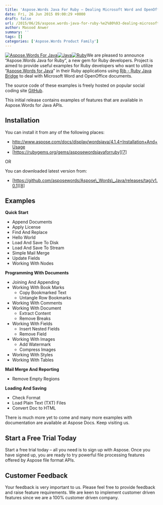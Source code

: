 ```yaml
---
title: 'Aspose.Words Java For Ruby – Dealing Microsoft Word and OpenOffice Documents'
date: Fri, 26 Jun 2015 09:00:29 +0000
draft: false
url: /2015/06/26/aspose.words-java-for-ruby-%e2%80%93-dealing-microsoft-word-and-openoffice-documents/
author: Masood Anwer
summary: ''
tags: []
categories: ['Aspose.Words Product Family']
---
```


[![][1]](https://blog.aspose.com/wp-content/uploads/sites/2/2015/06/aspose_words-for-java.png)[![][2]](https://blog.aspose.com/wp-content/uploads/sites/2/2015/06/java1.png)[![][3]](https://blog.aspose.com/wp-content/uploads/sites/2/2015/06/ruby.png)We are pleased to announce “Aspose.Words Java for Ruby”, a new gem for Ruby developers. Project is aimed to provide useful examples for Ruby developers who want to utilize “[Aspose.Words for Java][4]” in their Ruby applications using [Rjb - Ruby Java Bridge][5] to deal with Microsoft Word and OpenOffice documents.

The source code of these examples is freely hosted on popular social coding site [GitHub][6].

This initial release contains examples of features that are available in Aspose.Words for Java APIs.

## Installation

You can install it from any of the following places:

*   http://www.aspose.com/docs/display/wordsjava/4.1.4+Installation+And+Usage
*   [https://rubygems.org/gems/asposewordsjavaforruby][7]

OR

You can downloaded latest version from:

*   [https://github.com/asposewords/Aspose\_Words\_Java/releases/tag/v1.0.1][8]

## Examples

**Quick Start**

*   Append Documents
*   Apply License
*   Find And Replace
*   Hello World
*   Load And Save To Disk
*   Load And Save To Stream
*   Simple Mail Merge
*   Update Fields
*   Working With Nodes

**Programming With Documents**

*   Joining And Appending
*   Working With Book Marks
    *   Copy Bookmarked Text
    *   Untangle Row Bookmarks
*   Working With Comments
*   Working With Document
    *   Extract Content
    *   Remove Breaks
*   Working With Fields
    *   Insert Nested Fields
    *   Remove Field
*   Working With Images
    *   Add Watermark
    *   Compress Images
*   Working With Styles
*   Working With Tables

**Mail Merge And Reporting**

*   Remove Empty Regions

**Loading And Saving**

*   Check Format
*   Load Plain Text (TXT) Files
*   Convert Doc to HTML

There is much more yet to come and many more examples with documentation are available at Aspose Docs. Keep visiting us.

## Start a Free Trial Today

Start a free trial today – all you need is to sign up with Aspose. Once you have signed up, you are ready to try powerful file processing features offered by Aspose file format APIs.

## Customer Feedback

Your feedback is very important to us. Please feel free to provide feedback and raise feature requirements. We are keen to implement customer driven features since we are a 100% customer driven company.




[1]: https://blog.aspose.com/wp-content/uploads/sites/2/2015/06/aspose_words-for-java.png "Aspose.Words For Java"
[2]: https://blog.aspose.com/wp-content/uploads/sites/2/2015/06/java1.png "Java"
[3]: https://blog.aspose.com/wp-content/uploads/sites/2/2015/06/ruby.png "Ruby"
[4]: http://www.aspose.com/community/files/72/java-components/aspose.words-for-java/
[5]: https://rubygems.org/gems/rjb
[6]: https://github.com/asposewords/Aspose_Words_Java/tree/master/Plugins/Aspose_Words_Java_for_Ruby
[7]: https://rubygems.org/gems/asposewordsjavaforruby
[8]: https://github.com/asposewords/Aspose_Words_Java/releases/tag/v1.0.1




